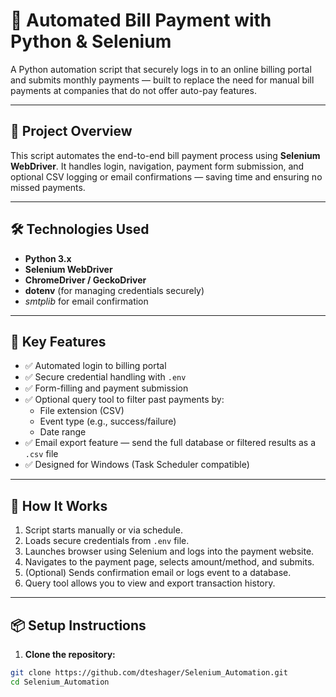 # 💸 Automated Bill Payment with Python & Selenium

A Python automation script that securely logs in to an online billing portal and submits monthly payments — built to replace the need for manual bill payments at companies that do not offer auto-pay features.

---

## 🚀 Project Overview

This script automates the end-to-end bill payment process using **Selenium WebDriver**. It handles login, navigation, payment form submission, and optional CSV logging or email confirmations — saving time and ensuring no missed payments.

---

## 🛠️ Technologies Used

- **Python 3.x**
- **Selenium WebDriver**
- **ChromeDriver / GeckoDriver**
- **dotenv** (for managing credentials securely)
- *smtplib* for email confirmation
  

---

## 🔐 Key Features

- ✅ Automated login to billing portal  
- ✅ Secure credential handling with `.env`  
- ✅ Form-filling and payment submission  
- ✅ Optional query tool to filter past payments by:
  - File extension (CSV)
  - Event type (e.g., success/failure)
  - Date range  
- ✅ Email export feature — send the full database or filtered results as a `.csv` file  
- ✅ Designed for Windows (Task Scheduler compatible)

---

## 🧪 How It Works

1. Script starts manually or via schedule.
2. Loads secure credentials from `.env` file.
3. Launches browser using Selenium and logs into the payment website.
4. Navigates to the payment page, selects amount/method, and submits.
5. (Optional) Sends confirmation email or logs event to a database.
6. Query tool allows you to view and export transaction history.

---

## 📦 Setup Instructions

1. **Clone the repository:**

```bash
git clone https://github.com/dteshager/Selenium_Automation.git
cd Selenium_Automation


